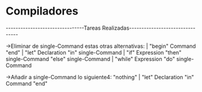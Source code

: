 # Compiladores
--------------------------------Tareas Realizadas--------------------------------

->Eliminar de single-Command estas otras alternativas:
    | "begin" Command "end"
    | "let" Declaration "in" single-Command
    | "if" Expression "then" single-Command "else" single-Command
    | "while" Expression "do" single-Command

->Añadir a single-Command lo siguiente4:
	"nothing"
	| "let" Declaration "in" Command "end"